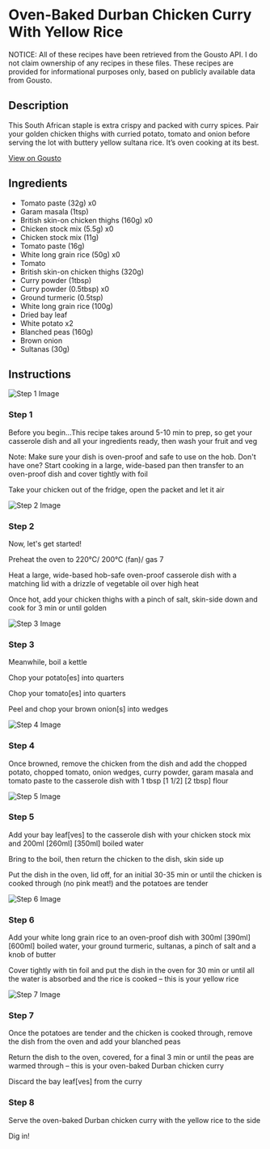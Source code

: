 # Oven-Baked Durban Chicken Curry With Yellow Rice

NOTICE: All of these recipes have been retrieved from the Gousto API. I do not claim ownership of any recipes in these files. These recipes are provided for informational purposes only, based on publicly available data from Gousto.

## Description

This South African staple is extra crispy and packed with curry spices. Pair your golden chicken thighs with curried potato, tomato and onion before serving the lot with buttery yellow sultana rice. It’s oven cooking at its best.

[View on Gousto](https://www.gousto.co.uk/recipes/cookbook/oven-baked-durban-chicken-curry-with-yellow-rice)

## Ingredients

- Tomato paste (32g) x0
- Garam masala (1tsp)
- British skin-on chicken thighs (160g) x0
- Chicken stock mix (5.5g) x0
- Chicken stock mix (11g)
- Tomato paste (16g)
- White long grain rice (50g) x0
- Tomato
- British skin-on chicken thighs (320g)
- Curry powder (1tbsp)
- Curry powder (0.5tbsp) x0
- Ground turmeric (0.5tsp)
- White long grain rice (100g)
- Dried bay leaf
- White potato x2
- Blanched peas (160g)
- Brown onion
- Sultanas (30g)

## Instructions

![Step 1 Image](https://production-media.gousto.co.uk/cms/recipe-step-image/Admin10mm-Step-1-6-1705061411856-x200.jpg)

### Step 1

Before you begin...This recipe takes around 5-10 min to prep, so get your casserole dish and all your ingredients ready, then wash your fruit and veg

Note: Make sure your dish is oven-proof and safe to use on the hob. Don't have one? Start cooking in a large, wide-based pan then transfer to an oven-proof dish and cover tightly with foil

Take your chicken out of the fridge, open the packet and let it air

![Step 2 Image](https://production-media.gousto.co.uk/cms/recipe-step-image/step-2-copy-42-1705061421714-x200.jpg)

### Step 2

Now, let's get started!

Preheat the oven to 220°C/ 200°C (fan)/ gas 7

Heat a large, wide-based hob-safe oven-proof casserole dish with a matching lid with a drizzle of vegetable oil over high heat

Once hot, add your chicken thighs with a pinch of salt, skin-side down and cook for 3 min or until golden

![Step 3 Image](https://production-media.gousto.co.uk/cms/recipe-step-image/step-3-copy-44-1705061426793-x200.jpg)

### Step 3

Meanwhile, boil a kettle

Chop your potato[es] into quarters

Chop your tomato[es] into quarters

Peel and chop your brown onion[s]<span class="text-danger"> </span>into wedges

![Step 4 Image](https://production-media.gousto.co.uk/cms/recipe-step-image/step-4-copy-43-1705061432221-x200.jpg)

### Step 4

Once browned, remove the chicken from the dish and add the chopped potato, chopped tomato, onion wedges, curry powder, garam masala and tomato paste to the casserole dish with 1 tbsp <span class="text-purple">[1 1/2]</span><span class="text-danger"> [2 tbsp]</span> flour

![Step 5 Image](https://production-media.gousto.co.uk/cms/recipe-step-image/step-5-copy-41-1705061437717-x200.jpg)

### Step 5

Add your bay leaf[ves]<span class="text-danger"> </span>to the casserole dish with your chicken stock mix and 200ml <span class="text-purple">[260ml]</span><span class="text-danger"> [350ml]</span> boiled water

Bring to the boil, then return the chicken to the dish, skin side up

Put the dish in the oven, lid off, for an initial 30-35 min or until the chicken is cooked through (no pink meat!) and the potatoes are tender

![Step 6 Image](https://production-media.gousto.co.uk/cms/recipe-step-image/step-6-copy-39-1705061441452-x200.jpg)

### Step 6

Add your white long grain rice to an oven-proof dish with 300ml <span class="text-purple">[390ml]</span> <span class="text-danger">[600ml]</span> boiled water, your ground turmeric, sultanas, a pinch of salt and a knob of butter

Cover tightly with tin foil and put the dish in the oven for 30 min or until all the water is absorbed and the rice is cooked – this is your yellow rice

![Step 7 Image](https://production-media.gousto.co.uk/cms/recipe-step-image/step-7-copy-31-1705061445919-x200.jpg)

### Step 7

Once the potatoes are tender and the chicken is cooked through, remove the dish from the oven and add your blanched peas

Return the dish to the oven, covered, for a final 3 min or until the peas are warmed through – this is your oven-baked Durban chicken curry

Discard the bay leaf[ves] from the curry

### Step 8

Serve the oven-baked Durban chicken curry with the yellow rice to the side

Dig in!

